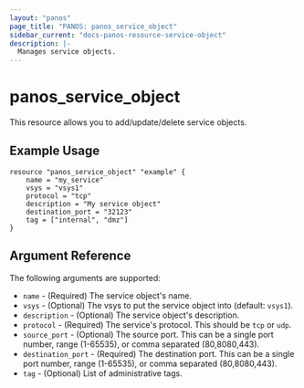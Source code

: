 ```yaml
---
layout: "panos"
page_title: "PANOS: panos_service_object"
sidebar_current: "docs-panos-resource-service-object"
description: |-
  Manages service objects.
---
```


# panos_service_object

This resource allows you to add/update/delete service objects.

## Example Usage

```hcl
resource "panos_service_object" "example" {
    name = "my_service"
    vsys = "vsys1"
    protocol = "tcp"
    description = "My service object"
    destination_port = "32123"
    tag = ["internal", "dmz"]
}
```

## Argument Reference

The following arguments are supported:

* `name` - (Required) The service object's name.
* `vsys` - (Optional) The vsys to put the service object into (default:
  `vsys1`).
* `description` - (Optional) The service object's description.
* `protocol` - (Required) The service's protocol.  This should be `tcp` or
  `udp`.
* `source_port` - (Optional) The source port.  This can be a single port
  number, range (1-65535), or comma separated (80,8080,443).
* `destination_port` - (Required) The destination port.  This can be a single
  port number, range (1-65535), or comma separated (80,8080,443).
* `tag` - (Optional) List of administrative tags.
